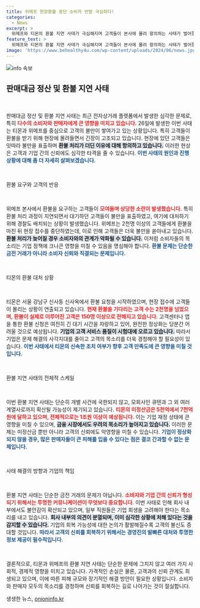 ```yaml
---
title: 위메프 현장환불 중단 소비자 반발 극심하다!
categories:
  - News
excerpt: >
  위메프와 티몬의 환불 지연 사태가 극심해지며 고객들이 본사에 몰려 항의하는 사태가 벌어졌다. 환불 요구가 폭증하며 회사 내부에서도 회생 가능성을 부정적으로 보는 상황. 고객의 불만이 점차 커지고 있는 가운데, 큐텐 창립자는 여전히 모습을 보이지 않고 있다.
feature_text: >
  위메프와 티몬의 환불 지연 사태가 극심해지며 고객들이 본사에 몰려 항의하는 사태가 벌어졌다. 환불 요구가 폭증하며 회사 내부에서도 회생 가능성을 부정적으로 보는 상황. 고객의 불만이 점차 커지고 있는 가운데, 큐텐 창립자는 여전히 모습을 보이지 않고 있다.
image: 'https://www.behealthy4u.com/wp-content/uploads/2024/06/news.jpg'
---
```


<p><img src="https://www.behealthy4u.com/wp-content/uploads/2024/06/news.jpg" alt="info 속보" /></p>

<h2 data-ke-size="size26">판매대금 정산 및 환불 지연 사태</h2>

<p data-ke-size="size16">&nbsp;</p>

<p>판매대금 정산 및 환불 지연 사태는 최근 전자상거래 플랫폼에서 발생한 심각한 문제로, 특히 <b><span style="color: #ee2323;">다수의 소비자와 판매자에게 큰 영향을 미치고 있습니다.</span></b> 26일에 발생한 이번 사태는 티몬과 위메프를 중심으로 고객의 불만이 쌓여가고 있는 상황입니다. 특히 고객들이 환불을 받기 위해 현장에 몰려들면서 긴장이 고조되고 있습니다. 현장에 있던 고객들은 잇따라 불만을 표출하며 <b><span style="background-color: #21538527;">환불 처리가 더딘 이유에 대해 항의하고 있습니다.</span></b> 이러한 현상은 고객과 기업 간의 신뢰에도 심각한 타격을 줄 수 있습니다. <b><span style="color: #1a5490;">이번 사태의 원인과 진행 상황에 대해 좀 더 자세히 살펴보겠습니다.</span></b></p>

<p data-ke-size="size16">&nbsp;</p>

<p>환불 요구와 고객의 반응</p>

<p data-ke-size="size16">&nbsp;</p>

<p>위메프 본사에서 환불을 요구하는 고객들이 <b><span style="color: #ee2323;">모여들며 상당한 소란이 발생했습니다.</span></b> 특히 환불 처리 과정이 지연되면서 대기하던 고객들이 불만을 표출하였고, 여기에 대처하기 위해 경찰도 배치되는 상황이 발생했습니다. 위메프는 2천명 이상의 고객들에게 환불을 마친 뒤 현장 접수를 중단하였는데, 이로 인해 고객들은 더욱 불만을 쏟아내고 있습니다. <b><span style="background-color: #21538527;">환불 처리가 늦어질 경우 소비자와의 관계가 악화될 수 있습니다.</span></b> 이처럼 소비자들의 목소리는 기업 정책에 크나큰 영향을 미칠 수 있음을 명심해야 합니다. <b><span style="color: #1a5490;">환불 문제는 단순한 금전 거래가 아니라 소비자 신뢰와 직결되는 문제입니다.</span></b></p>

<p data-ke-size="size16">&nbsp;</p>

<p>티몬의 환불 대처 상황</p>

<p data-ke-size="size16">&nbsp;</p>

<p>티몬은 서울 강남구 신사동 신사옥에서 환불 요청을 시작하였으며, 현장 접수에 고객들이 몰리는 상황이 연출되고 있습니다. <b><span style="color: #ee2323;">현재 환불을 기다리는 고객 수는 2천명을 넘었으며, 환불이 실제로 이루어진 고객은 150명 이상으로 전해지고 있습니다.</span></b> 고객센터나 앱을 통한 환불 신청은 여전히 긴 대기 시간을 자랑하고 있어, 완전한 정상화는 당분간 어려울 것으로 예상됩니다. <b><span style="background-color: #21538527;">기업의 고객 서비스 품질이 시험대에 오르고 있습니다.</span></b> 따라서 기업은 문제 해결의 사각지대를 줄이고 고객의 목소리를 더욱 경청해야 할 필요성이 있습니다. <b><span style="color: #1a5490;">이번 사태에서 티몬의 신속한 조치 여부가 향후 고객 만족도에 큰 영향을 미칠 것입니다.</span></b></p>

<p data-ke-size="size16">&nbsp;</p>

<p>환불 지연 사태의 전체적 스케일</p>

<p data-ke-size="size16">&nbsp;</p>

<p>이번 환불 지연 사태는 단순히 개별 사건에 국한되지 않고, 모회사인 큐텐과 그 외 여러 계열사로까지 확산될 가능성이 제기되고 있습니다. <b><span style="color: #ee2323;">티몬의 미정산금은 5천억에서 7천억원에 달하고 있으며, 전체적으로는 1조원 이상이 예상됩니다.</span></b> 이는 기업 재정 상태에 큰 영향을 미칠 수 있으며, <b><span style="background-color: #21538527;">금융 시장에서도 우려의 목소리가 높아지고 있습니다.</span></b> 이러한 문제는 미정산금 뿐만 아니라 고객의 신뢰에도 악영향을 미칠 수 있습니다. <b><span style="color: #1a5490;">기업이 정상화되지 않을 경우, 많은 판매자들이 큰 피해를 입을 수 있다는 점은 결코 간과할 수 없는 문제입니다.</span></b></p>

<p data-ke-size="size16">&nbsp;</p>

<p>사태 해결의 방향과 기업의 책임</p>

<p data-ke-size="size16">&nbsp;</p>

<p>환불 지연 사태는 단순한 금전 거래의 문제가 아닙니다. <b><span style="color: #ee2323;">소비자와 기업 간의 신뢰가 형성되기 위해서는 투명한 커뮤니케이션이 무엇보다 중요합니다.</span></b> 이번 사태로 인해 회사 내부에서도 불안감이 확산되고 있으며, 일부 직원들은 기업 회생을 고려해야 한다는 목소리를 내고 있습니다. <b><span style="background-color: #21538527;">회사 내부의 의견이 분열되며, 이미 심각한 상황에 처해 있다는 것을 감지할 수 있습니다.</span></b> 기업의 회복 가능성에 대한 논의가 활발해질수록 고객의 불신도 증대할 것입니다. <b><span style="color: #1a5490;">따라서 고객의 신뢰를 회복하기 위해서는 경영진의 발빠른 대처와 투명한 정보 제공이 필수적입니다.</span></b></p>

<p data-ke-size="size16">&nbsp;</p>

<p>결론적으로, 티몬과 위메프의 환불 지연 사태는 단순한 문제에 그치지 않고 여러 가지 사회적, 경제적 영향을 미치고 있습니다. 가격적인 손실은 물론, 고객과의 신뢰 관계도 희생되고 있으며, 이에 따른 피해 규모와 장기적인 해결 방안이 필요한 상황입니다. 소비자와 판매자 모두의 목소리를 경청하며 신뢰를 회복하는 길로 나아가는 것이 절실합니다.</p>
생생한 뉴스, <a href="https://onioninfo.kr" rel="dofollow">onioninfo.kr</a>


